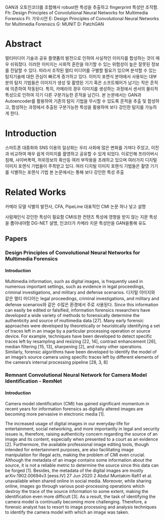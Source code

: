 GAN과 오토인코더를 조합해서 robust한 특성을 추출하고 fingerprint 특성만 조작함.
Fh: Design Principles of Convolutional Neural Networks for Multimedia Forensics
Fl: 가우시안
E: Design Principles of Convolutional Neural Networks for Multimedia Forensics
G: MUNIT
D: PatchGAN

# Abstract

멀티미디어 기술과 공유 플랫폼의 발전으로 인하여 사실적인 이미지를 합성하는 것이 매우 쉬워졌다. 이러한 이미지는 사회적 혼란을 야기할 수 있는 위험성이 높은 잘못된 정보를 전달할 수 있다. 따라서 조작된 멀티 미디어를 구별할 필요가 있으며 분석할 수 있는 탐지기술에 대한 관심이 빠르게 증가하고 있다. 이미지 포렌식 분야에서 사용되는 대부분의 탐지 기법들은 이미지가 생성 및 촬영된 기기 혹은 소프트웨어가 남기는 작은 흔적에 의존하여 작동된다. 특히, 카메라의 경우 이미지를 생성하는 과정에서 센서의 물리적 특성으로 인하여 각기 다른 구분가능한 흔적을 남긴다. 본 논문에서는 GAN과 Autoencoder를 활용하여 기존의 탐지 기법을 무시할 수 있도록 흔적을 추출 및 합성하고, 합성하는 과정에서 추출된 구분가능한 특성을 활용하여 보다 강인한 탐지를 가능하게 한다.

# Introduction
스마트폰 대중화와 SNS 이용의 일상화는 우리 사회에 많은 변화를 가져다 주었고, 이전과 비교하여 매우 쉽게 이미지를 촬영하고 공유할 수 있게 되었다. 이로인해 프라이버시 침해, 사이버폭력, 허위정보의 확산등 여러 부작용을 초래하고 있으며 여러가지 디지털 이미지 포렌식 기법들이 주목받고 있다. 여러 디지털 이미지 포렌식 기법들은 
촬영 기기를 식별하는 포렌식 기법 
본 논문에서는 통해 보다 강인한 특성 추출

# Related Works

카메라 모델 식별의 발전사, CFA, PipeLine
대표적인 CMI 논문 하나 넣고 설명

사람재인식 강인한 특성이 필요함 CMI또한 컨텐츠 특성에 영향을 받지 않는 지문 특성을 뽑아내야함
DG-NET 설명, 인코더가 카메라 지문 특성만을 GAN을통해 유도

## Papers

### Design Principles of Convolutional Neural Networks for Multimedia Forensics

#### Introduction

Multimedia information, such as digital images, is frequently used in numerous important settings, such as evidence in legal proceedings, criminal investigations, and military and defense scenarios.
디지털 이미지와 같은 멀티 미디어는 legal proceedings, criminal investigations, and military and defense scenarios와 같은 수많은 환경에서 주로 사용된다.
Since this information can easily be edited or falsified, information forensics researchers have developed a wide variety of methods to forensically determine the authenticity and source of multimedia data [27].
Many early forensic approaches were developed by theoretically or heuristically identifying a set of traces left in an image by a particular processing operation or source device.
For example, techniques have been developed to detect specific traces left by resampling and resizing [22, 14], contrast enhancement [26], median filtering [15, 13], sharpening [2], and many other operations. Similarly, forensic algorithms have been developed to identify the model of an image’s source camera using specific traces left by different elements of the camera’s internal processing pipeline [28, 3, 8]

### Remnant Convolutional Neural Network for Camera Model Identification - RemNet

#### Introduction

Camera model identification (CMI) has gained significant momentum in recent years for information forensics as digitally altered images are becoming more pervasive in electronic media [1].

The increased usage of digital images in our everyday-life for entertainment, social networking, and more importantly in legal and security issues is, therefore, raising authenticity concern regarding the source of an image and its content, especially when presented to a court as an evidence [2].
Furthermore, the available professional image editing tools, though intended for entertainment purposes, are also facilitating image manipulation for illegal acts, making the problem of CMI even crucial.
Although the metadata of an image contains some information about the source, it is not a reliable metric to determine the source since this data can be forged [1].
Besides, the metadata of the digital images are mostly arXiv:1902.00694v3 [eess.IV] 27 Jun 2020 2 Abdul Muntakim Rafi1 et al. unavailable when shared online in social media.
Moreover, while sharing online, images go through various post-processing operations which destroy the trace of the source information to some extent, making the identification even more difficult [3].
As a result, the task of identifying the camera model is continually becoming more challenging.
Therefore, a forensic analyst has to resort to image processing and analysis techniques to identify the camera model with which an image was taken.
